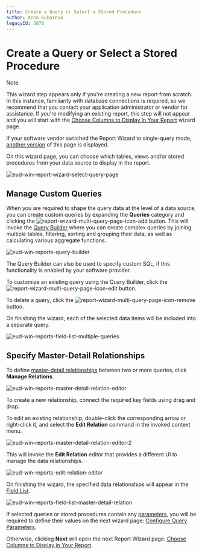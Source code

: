 ```yaml
---
title: Create a Query or Select a Stored Procedure
author: Anna Gubareva
legacyId: 5070
---
```

# Create a Query or Select a Stored Procedure
> [!NOTE]
> This wizard step appears only if you're creating a new report from scratch. In this instance, familiarity with database connections is required, so we recommend that you contact your application administrator or vendor for assistance. If you're modifying an existing report, this step will not appear and you will start with the [Choose Columns to Display in Your Report](../choose-columns-to-display-in-your-report.md) wizard page.
> 
> If your software vendor switched the Report Wizard to single-query mode, [another version](create-a-query-or-select-a-stored-procedure-2.md) of this page is displayed.

On this wizard page, you can choose which tables, views and/or stored procedures from your data source to display in the report.

![eud-win-report-wizard-select-query-page](../../../../../../images/img126654.png)

## Manage Custom Queries
When you are required to shape the query data at the level of a data source, you can create custom queries by expanding the **Queries** category and clicking the ![report-wizard-multi-query-page-icon-add](../../../../../../images/img125532.png) button. This will invoke the [Query Builder](../../../report-designer-reference/report-designer-ui/query-builder.md) where you can create complex queries by joining multiple tables, filtering, sorting and grouping their data, as well as calculating various aggregate functions.

![eud-win-reports-query-builder](../../../../../../images/img126655.png)

The Query Builder can also be used to specify custom SQL, if this functionality is enabled by your software provider.

To customize an existing query using the Query Builder, click the ![report-wizard-multi-query-page-icon-edit](../../../../../../images/img125534.png) button.

To delete a query, click the ![report-wizard-multi-query-page-icon-remove](../../../../../../images/img125533.png) button.

On finishing the wizard, each of the selected data items will be included into a separate query.

![eud-win-reports-field-list-multiple-queries](../../../../../../images/img126659.png)

## Specify Master-Detail Relationships
To define [master-detail relationships](../../../create-reports/report-types/master-detail-report-(detail-report-bands).md) between two or more queries, click **Manage Relations**.

![eud-win-reports-master-detail-relation-editor](../../../../../../images/img126656.png)

To create a new relationship, connect the required key fields using drag and drop.

To edit an existing relationship, double-click the corresponding arrow or right-click it, and select the **Edit Relation** command in the invoked context menu.

![eud-win-reports-master-detail-relation-editor-2](../../../../../../images/img126657.png)

This will invoke the **Edit Relation** editor that provides a different UI to manage the data relationships.

![eud-win-reports-edit-relation-editor](../../../../../../images/img126658.png)

On finishing the wizard, the specified data relationships will appear in the [Field List](../../../report-designer-reference/report-designer-ui/field-list.md).

![eud-win-reports-field-list-master-detail-relation](../../../../../../images/img126660.png)

If selected queries or stored procedures contain any [parameters](../../../report-editing-basics/use-query-parameters.md), you will be required to define their values on the next wizard page: [Configure Query Parameters](configure-query-parameters.md).

Otherwise, clicking **Next** will open the next Report Wizard page: [Choose Columns to Display in Your Report](../choose-columns-to-display-in-your-report.md).